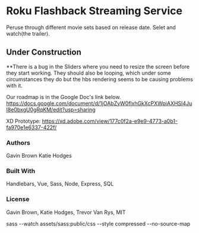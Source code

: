 # Roku Flashback Streaming Service

Peruse through different movie sets based on release date. Selet and watch(the trailer).

## Under Construction

\*\*There is a bug in the Sliders where you need to resize the screen before they start working. They should also be looping, which under some circumstances they do but the hbs rendering seems to be causing problems with it.

Our roadmap is in the Google Doc's link below.
https://docs.google.com/document/d/1jOAbZyW0flxhGkXcPXWpiAXHSI4JuI8e0bxgU0gRqKM/edit?usp=sharing

XD Prototype:
https://xd.adobe.com/view/177c0f2a-e9e9-4773-a0b1-fa970e1e6337-422f/

### Authors

Gavin Brown
Katie Hodges

### Built With

Handlebars, Vue, Sass, Node, Express, SQL

### License

Gavin Brown, Katie Hodges, Trevor Van Rys, MIT

sass --watch assets/sass:public/css --style compressed --no-source-map
